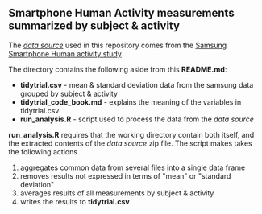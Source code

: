 ## Smartphone Human Activity measurements summarized by subject & activity

The *[data source](https://d396qusza40orc.cloudfront.net/getdata%2Fprojectfiles%2FUCI%20HAR%20Dataset.zip)* used in this repository comes from the [Samsung Smartphone Human activity study](http://archive.ics.uci.edu/ml/datasets/Human+Activity+Recognition+Using+Smartphones)

The directory contains the following aside from this **README.md**:
* **tidytrial.csv** - mean & standard deviation data from the samsung data grouped by subject & activity
* **tidytrial_code_book.md**  - explains the meaning of the variables in tidytrial.csv 
* **run_analysis.R** - script used to process the data from the *data source*

**run_analysis.R** requires that the working directory contain both itself, and the extracted contents of the *data source* zip file.  The script makes takes the following actions
 1. aggregates common data from several files into a single data frame
 2. removes results not expressed in terms of "mean" or "standard deviation"
 3. averages results of all measurements by subject & activity
 4. writes the results to **tidytrial.csv**   